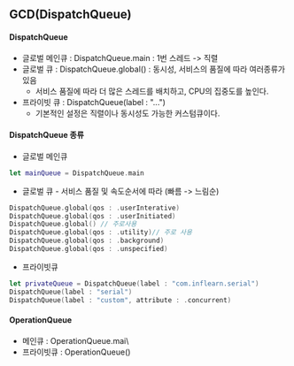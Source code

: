 ## GCD(DispatchQueue)
#### DispatchQueue
- 글로벌 메인큐 : DispatchQueue.main : 1번 스레드 -> 직렬 
- 글로벌 큐 : DispatchQueue.global() : 동시성, 서비스의 품질에 따라 여러종류가 있음
	- 서비스 품질에 따라 더 많은 스레드를 배치하고,  CPU의 집중도를 높인다.
- 프라이빗 큐 : DispatchQueue(label : "...")
	- 기본적인 설정은 직렬이나 동시성도 가능한 커스텀큐이다.

#### DispatchQueue 종류
- 글로벌 메인큐
```swift
let mainQueue = DispatchQueue.main
```

- 글로벌 큐 - 서비스 품질 및 속도순서에 따라 (빠름 -> 느림순)
```swift
DispatchQueue.global(qos : .userInterative)
DispatchQueue.global(qos : .userInitiated)
DispatchQueue.global() // 주로사용
DispatchQueue.global(qos : .utility)// 주로 사용
DispatchQueue.global(qos : .background)
DispatchQueue.global(qos : .unspecified)
```

- 프라이빗큐 
```swift
let privateQueue = DispatchQueue(label : "com.inflearn.serial")
DispatchQueue(label : "serial")
DispatchQueue(label : "custom", attribute : .concurrent)


```
#### OperationQueue
- 메인큐 : OperationQueue.mai\
- 프라이빗큐 : OperationQueue()